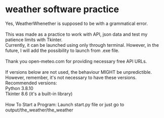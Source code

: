 # weather software practice
Yes, WeatherWhenether is supposed to be with a grammatical error.<br><br>
This was made as a practice to work with API, json data and test my patience limits with Tkinter.<br>
Currently, it can be launched using only through terminal.
However, in the future, I will add the possibility to launch from .exe file.
<br><br>
Thank you open-meteo.com for providing necessary free API URLs.
<br><br>If versions below are not used, the behaviour MIGHT be unpredictible. However, remember, it's not necessary to have these versions.<br>
Recommended versions:
<br>
Python 3.8.10
<br>
Tkinter 8.6 (it's a built-in library)
<br><br>
How To Start a Program: Launch start.py file or just go to output/the_weather/the_weather
<br>
